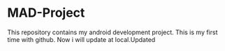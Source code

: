 # MAD-Project
This repository contains my android development project.
This is my first time with github.
Now i will update at local.Updated
